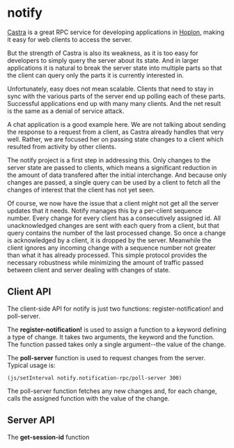 # notify

[Castra](https://github.com/hoplon/castra)
is a great RPC service for developing applications in
[Hoplon](https://github.com/hoplon/hoplon),
making it easy for web clients to access the server.

But the strength of Castra is also its weakness, as it is
too easy for developers to simply query the server about
its state. And in larger applications it is natural to break
the server state into multiple parts so that the client can 
query only the parts it is currently interested in.

Unfortunately, easy does not mean scalable. Clients that need to 
stay in sync with the various parts of the server end up polling 
each of these parts. Successful applications end up with many
many clients. And the net result is the same as a denial of service
attack.

A chat application is a good example here. We are not talking about
sending the response to a request from a client, as Castra already
handles that very well. Rather, we are focused her on passing state
changes to a client which resulted from activity by other clients.

The notify project is a first step in addressing this. Only changes
to the server state are passed to clients, which means a significant 
reduction in the amount of data transfered after the initial interchange.
And because only changes are passed, a single query can be used by
a client to fetch all the changes of interest that the client has not
yet seen.

Of course, we now have the issue that a client might not get all the
server updates that it needs. Notify manages this by a per-client sequence
number. Every change for every client has a consecutively assigned id.
All unacknowledged changes are sent with each query from a client, but that query
contains the number of the last processed change. So once a change is acknowledged
by a client, it is dropped by the server. Meanwhile the client ignores any 
incoming change with a sequence number not greater than what it has already processed.
This simple protocol provides the necessary robustness while minimizing the amount
of traffic passed between client and server dealing with changes of state.

## Client API

The client-side API for notify is just two functions: register-notification! and poll-server.

The **register-notification!** is used to assign a function to a keyword defining a type of 
change. It takes two arguments, the keyword and the function. The function passed takes
only a single argument--the value of the change.

The **poll-server** function is used to request changes from the server. Typical
usage is:

```
(js/setInterval notify.notification-rpc/poll-server 300)
```

The poll-server function fetches any new changes and, for each change, calls the assigned 
function with the value of the change.

## Server API

The **get-session-id** function 